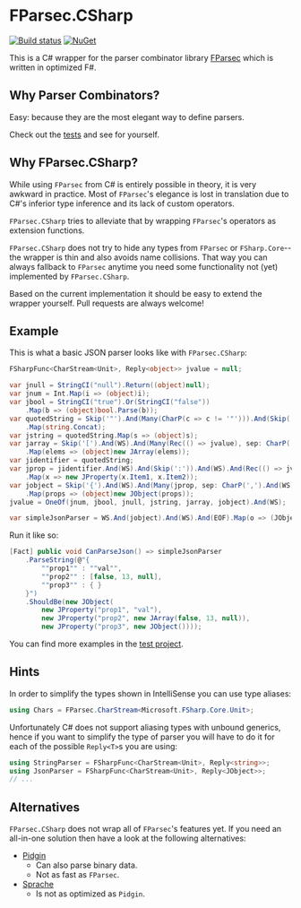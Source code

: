 # FParsec.CSharp

[![Build status](https://ci.appveyor.com/api/projects/status/282vojx52ole5lww?svg=true)](https://ci.appveyor.com/project/bert2/fparsec-csharp) [![NuGet](https://img.shields.io/nuget/v/FParsec.CSharp.svg)](https://www.nuget.org/packages/FParsec.CSharp)

This is a C# wrapper for the parser combinator library [FParsec](https://github.com/stephan-tolksdorf/fparsec) which is written in optimized F#.

## Why Parser Combinators?

Easy: because they are the most elegant way to define parsers.

Check out the [tests](https://github.com/bert2/FParsec.CSharp/tree/master/src/Tests) and see for yourself.

## Why FParsec.CSharp?

While using `FParsec` from C# is entirely possible in theory, it is very awkward in practice. Most of `FParsec`'s elegance is lost in translation due to C#'s inferior type inference and its lack of custom operators.

`FParsec.CSharp` tries to alleviate that by wrapping `FParsec`'s operators as extension functions.

`FParsec.CSharp` does not try to hide any types from `FParsec` or `FSharp.Core`--the wrapper is thin and also avoids name collisions. That way you can always fallback to `FParsec` anytime you need some functionality not (yet) implemented by `FParsec.CSharp`.

Based on the current implementation it should be easy to extend the wrapper yourself. Pull requests are always welcome!

## Example

This is what a basic JSON parser looks like with `FParsec.CSharp`:

```C#
FSharpFunc<CharStream<Unit>, Reply<object>> jvalue = null;

var jnull = StringCI("null").Return((object)null);
var jnum = Int.Map(i => (object)i);
var jbool = StringCI("true").Or(StringCI("false"))
    .Map(b => (object)bool.Parse(b));
var quotedString = Skip('"').And(Many(CharP(c => c != '"'))).And(Skip('"'))
    .Map(string.Concat);
var jstring = quotedString.Map(s => (object)s);
var jarray = Skip('[').And(WS).And(Many(Rec(() => jvalue), sep: CharP(',').And(WS))).And(Skip(']'))
    .Map(elems => (object)new JArray(elems));
var jidentifier = quotedString;
var jprop = jidentifier.And(WS).And(Skip(':')).And(WS).And(Rec(() => jvalue))
    .Map(x => new JProperty(x.Item1, x.Item2));
var jobject = Skip('{').And(WS).And(Many(jprop, sep: CharP(',').And(WS))).And(Skip('}'))
    .Map(props => (object)new JObject(props));
jvalue = OneOf(jnum, jbool, jnull, jstring, jarray, jobject).And(WS);

var simpleJsonParser = WS.And(jobject).And(WS).And(EOF).Map(o => (JObject)o);
```

Run it like so:

```C#
[Fact] public void CanParseJson() => simpleJsonParser
    .ParseString(@"{
        ""prop1"" : ""val"",
        ""prop2"" : [false, 13, null],
        ""prop3"" : { }
    }")
    .ShouldBe(new JObject(
        new JProperty("prop1", "val"),
        new JProperty("prop2", new JArray(false, 13, null)),
        new JProperty("prop3", new JObject())));
```

You can find more examples in the [test project](https://github.com/bert2/FParsec.CSharp/tree/master/src/Tests).

## Hints

In order to simplify the types shown in IntelliSense you can use type aliases:

```C#
using Chars = FParsec.CharStream<Microsoft.FSharp.Core.Unit>;
```

Unfortunately C# does not support aliasing types with unbound generics, hence if you want to simplify the type of parser you will have to do it for each of the possible `Reply<T>`s you are using:

```C#
using StringParser = FSharpFunc<CharStream<Unit>, Reply<string>>;
using JsonParser = FSharpFunc<CharStream<Unit>, Reply<JObject>>;
// ...
```

## Alternatives

`FParsec.CSharp` does not wrap all of `FParsec`'s features yet. If you need an all-in-one solution then have a look at the following alternatives:

* [Pidgin](https://github.com/benjamin-hodgson/Pidgin)
  * Can also parse binary data.
  * Not as fast as `FParsec`.
* [Sprache](https://github.com/sprache/Sprache)
  * Is not as optimized as `Pidgin`.
